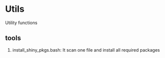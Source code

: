 # Utils
Utility functions

## tools
1. install_shiny_pkgs.bash: It scan one file and install all required packages
